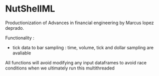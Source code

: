 # NutShellML
Productionization of Advances in financial engineering by Marcus lopez deprado.

Functionality :
- tick data to bar sampling : time, volume, tick and dollar sampling are avaliable

All functions will avoid modifying any input dataframes to avoid race conditions when we ultimately run this multithreaded
